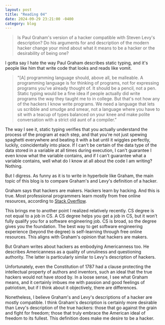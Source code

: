 ```yaml
---
layout: post
title: "Reading 04"
date: 2024-09-29 23:21:00 -0400
category: blog
---
```


> Is Paul Graham's version of a hacker compatible with Steven Levy's description? Do his arguments for and description of the modern hacker change your mind about what it means to be a hacker or the desirability of being one?

I gotta say I hate the way Paul Graham describes static typing, and it's people like him that write code that looks and reads like vomit.

> "\[A\] programming language should, above all, be malleable. A programming language is for thinking of programs, not for expressing programs you've already thought of. It should be a pencil, not a pen. Static typing would be a fine idea if people actually did write programs the way they taught me to in college. But that's not how any of the hackers I know write programs. We need a language that lets us scribble and smudge and smear, not a language where you have to sit with a teacup of types balanced on your knee and make polite conversation with a strict old aunt of a compiler."

The way I see it, static typing verifies that you actually understand the process of the program at each step, and that you're not just spewing spaghetti everywhere and beating it with a bat until it wiggles perfectly, luckily, coincidentally into place. If I can't be certain of the data type of the data stored in a variable at all times during execution, I can't guarantee I even know what the variable contains, and if I can't guarantee what a variable contains, well what do I know at all about the code I am writing? Nothing.

But I digress. As funny as it is to write in hyperbole like Graham, the main topic of this blog is to compare Graham's and Levy's definition of a hacker.

Graham says that hackers are makers. Hackers learn by hacking. And this is true. Most professional programmers learn mostly from free online resources, according to [Stack Overflow](https://survey.stackoverflow.co/2024/developer-profile/#learning-to-code).

This brings me to another point I realized relatively recently. CS degree is not equal to a job in CS. A CS degree helps you get a job in CS, but it won’t fully qualify you for a software engineering job. CS is broad, so the degree gives you the foundation. The best way to get software engineering experience (beyond the degree) is self-learning through free online resources. This aligns with Graham's opinion that hackers are makers.

But Graham writes about hackers as embodying Americanness too. He describes Americanness as a quality of unruliness and questioning authority. The latter is particularly similar to Levy's description of hackers.

Unfortunately, even the Constitution of 1787 had a clause protecting the intellectual property of authors and inventors, such an ideal that the true hackers would not have stood by. In a loose sense, I see what Graham means, and it certainly imbues me with passion and good feelings of patriotism, but if I think about it objectively, there are differences.

Nonetheless, I believe Graham's and Levy's descriptions of a hacker are mostly compatible. I think Graham's description is certainly more desirable than Levy's description of the true hackers: those that go against the grain and fight for freedom; those that truly embrace the American ideal of freedom to its fullest. This definition does make me desire to be a hacker.
